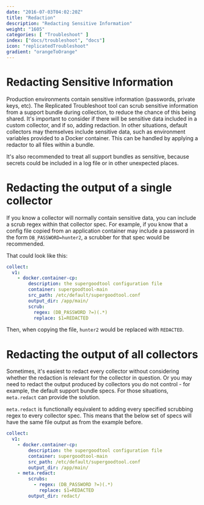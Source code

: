 ```yaml
---
date: "2016-07-03T04:02:20Z"
title: "Redaction"
description: "Redacting Sensitive Information"
weight: "1605"
categories: [ "Troubleshoot" ]
index: ["docs/troubleshoot", "docs"]
icon: "replicatedTroubleshoot"
gradient: "orangeToOrange"
---
```


# Redacting Sensitive Information

Production environments contain sensitive information (passwords, private keys, etc).
The Replicated Troubleshoot tool can scrub sensitive information from a support bundle during collection, to reduce the chance of this being shared.
It's important to consider if there will be sensitive data included in a custom collector, and if so, adding redaction.
In other situations, default collectors may themselves include sensitive data, such as environment variables provided to a Docker container.
This can be handled by applying a redactor to all files within a bundle.

It's also recommended to treat all support bundles as sensitive, because secrets could be included in a log file or in other unexpected places.

# Redacting the output of a single collector

If you know a collector will normally contain sensitive data, you can include a scrub regex within that collector spec.
For example, if you know that a config file copied from an application container may include a password in the form `DB_PASSWORD=hunter2`, a scrubber for that spec would be recommended.

That could look like this:

```yaml
collect:
  v1:
    - docker.container-cp:
        description: the supergoodtool configuration file
        container: supergoodtool-main
        src_path: /etc/default/supergoodtool.conf
        output_dir: /app/main/
        scrub:
          regex: (DB_PASSWORD ?=)(.*)
          replace: $1=REDACTED
```

Then, when copying the file, `hunter2` would be replaced with `REDACTED`.

# Redacting the output of all collectors

Sometimes, it's easiest to redact every collector without considering whether the redaction is relevant for the collector in question.
Or you may need to redact the output produced by collectors you do not control - for example, the default support bundle specs.
For those situations, `meta.redact` can provide the solution.

`meta.redact` is functionally equivalent to adding every specified scrubbing regex to every collector spec.
This means that the below set of specs will have the same file output as from the example before.

```yaml
collect:
  v1:
    - docker.container-cp:
        description: the supergoodtool configuration file
        container: supergoodtool-main
        src_path: /etc/default/supergoodtool.conf
        output_dir: /app/main/
    - meta.redact:
        scrubs:
          - regex: (DB_PASSWORD ?=)(.*)
            replace: $1=REDACTED
        output_dir: redact/
```
